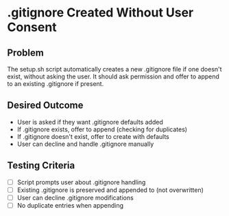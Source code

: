 # .gitignore Created Without User Consent

## Problem
The setup.sh script automatically creates a new .gitignore file if one doesn't exist, without asking the user. It should ask permission and offer to append to an existing .gitignore if present.

## Desired Outcome
- User is asked if they want .gitignore defaults added
- If .gitignore exists, offer to append (checking for duplicates)
- If .gitignore doesn't exist, offer to create with defaults
- User can decline and handle .gitignore manually

## Testing Criteria
- [ ] Script prompts user about .gitignore handling
- [ ] Existing .gitignore is preserved and appended to (not overwritten)
- [ ] User can decline .gitignore modifications
- [ ] No duplicate entries when appending